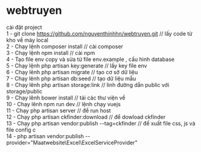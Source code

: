 # webtruyen<br>
cài đặt project<br>
1 - git clone https://github.com/nguyenthinhhn/webtruyen.git // lấy code từ kho về máy local<br>
2 - Chạy lệnh composer install                                  // cài composer <br> 
3 - Chạy lệnh npm install                                       // cài npm <br> 
4 - Tạo file env copy và sửa từ file env.example , cấu hình database<br>
5 - Chạy lệnh php artisan key:generate                          // lấy key file env  <br>
6 - Chạy lênh php artisan migrate                               // tạo cơ sở dữ liệu <br> 
7 - Chạy lênh php artisan db:seed                               // tạo dữ liệu mẫu <br> 
8 - Chạy lênh php artisan storage:link                          // linh đường dẫn public với storage/public <br> 
9 - Chạy lênh bower install                                     // tải các thư viện về <br> 
10 - Chạy lênh npm run dev                                      // lệnh chạy vuejs <br> 
11 - Chạy php artisan server                                    // để run host <br>
12 - Chạy php artisan ckfinder:download                         // để dowload ckfinder<br>
13 - Chạy php artisan vendor:publish --tag=ckfinder             // để xuất file css, js và file config c<br>
14 - php artisan vendor:publish --provider="Maatwebsite\Excel\ExcelServiceProvider" <br>
